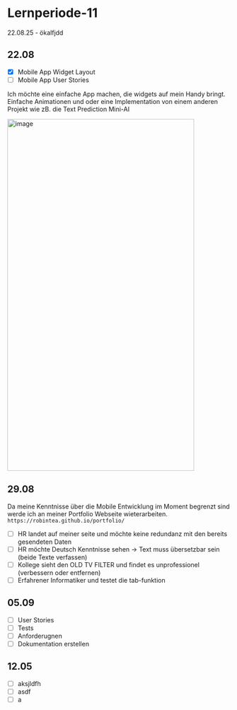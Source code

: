 # Lernperiode-11

22.08.25 - ökalfjdd


## 22.08
 - [x] Mobile App Widget Layout
 - [ ] Mobile App User Stories

Ich möchte eine einfache App machen, die widgets auf mein Handy bringt. Einfache Animationen und oder eine Implementation von einem anderen Projekt wie zB. die Text Prediction Mini-AI

<img width="422" height="796" alt="image" src="https://github.com/user-attachments/assets/20fa161b-c2fa-4569-a8fe-de5019596c2c" />


## 29.08
Da meine Kenntnisse über die Mobile Entwicklung im Moment begrenzt sind werde ich an meiner Portfolio Webseite wieterarbeiten. <br>
```https://robintea.github.io/portfolio/```
- [ ] HR landet auf meiner seite und möchte keine redundanz mit den bereits gesendeten Daten
- [ ] HR möchte Deutsch Kenntnisse sehen -> Text muss übersetzbar sein (beide Texte verfassen)
- [ ] Kollege sieht den OLD TV FILTER und findet es unprofessionel (verbessern oder entfernen)
- [ ] Erfahrener Informatiker und testet die tab-funktion

## 05.09
- [ ]  User Stories
- [ ]  Tests
- [ ]  Anforderugnen
- [ ]  Dokumentation erstellen

## 12.05
- [ ] aksjldfh
- [ ] asdf
- [ ] a
